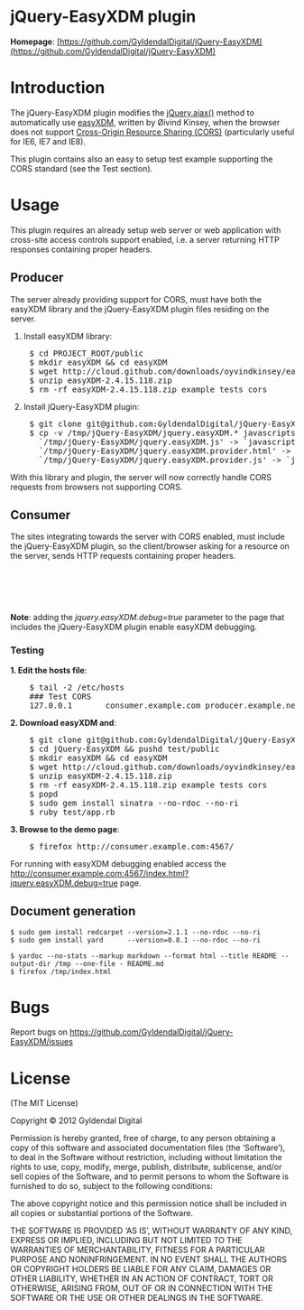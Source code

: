 # jQuery-EasyXDM plugin

**Homepage**:     [https://github.com/GyldendalDigital/jQuery-EasyXDM](https://github.com/GyldendalDigital/jQuery-EasyXDM)

# Introduction

The jQuery-EasyXDM plugin modifies the [jQuery.ajax()](http://api.jquery.com/jQuery.ajax/)
method to automatically use [easyXDM](http://easyxdm.net), written by Øivind Kinsey, when the browser does
 not support
[Cross-Origin Resource Sharing (CORS)](https://developer.mozilla.org/en/http_access_control)
(particularly useful for IE6, IE7 and IE8).

This plugin contains also an easy to setup test example supporting the CORS
standard (see the Test section).


# Usage

This plugin requires an already setup web server or web application with
cross-site access controls support enabled, i.e. a server returning HTTP
responses containing proper headers.

## Producer

The server already providing support for CORS, must have both the easyXDM
library and the jQuery-EasyXDM plugin files residing on the server.

1. Install easyXDM library:

<pre class="note">
    $ cd PROJECT_ROOT/public
    $ mkdir easyXDM && cd easyXDM
    $ wget http://cloud.github.com/downloads/oyvindkinsey/easyXDM/easyXDM-2.4.15.118.zip
    $ unzip easyXDM-2.4.15.118.zip
    $ rm -rf easyXDM-2.4.15.118.zip example tests cors
</pre>

2.  Install jQuery-EasyXDM plugin:

<pre class="note">
    $ git clone git@github.com:GyldendalDigital/jQuery-EasyXDM.git /tmp/jQuery-EasyXDM
    $ cp -v /tmp/jQuery-EasyXDM/jquery.easyXDM.* javascripts/
      `/tmp/jQuery-EasyXDM/jquery.easyXDM.js' -> `javascripts/jquery.easyXDM.js'
      `/tmp/jQuery-EasyXDM/jquery.easyXDM.provider.html' -> `javascripts/jquery.easyXDM.provider.html'
      `/tmp/jQuery-EasyXDM/jquery.easyXDM.provider.js' -> `javascripts/jquery.easyXDM.provider.js'
</pre>

With this library and plugin, the server will now correctly handle CORS requests
from browsers not supporting CORS.

## Consumer

The sites integrating towards the server with CORS enabled, must include the
jQuery-EasyXDM plugin, so the client/browser asking for a resource on the
server, sends HTTP requests containing proper headers.

<pre class="note">
  <script type="text/javascript" src="https://ajax.googleapis.com/ajax/libs/jquery/1.7.1/jquery.js"></script>
  <script type="text/javascript" src="/javascripts/jquery.easyXDM.js"></script>
</pre>

**Note**: adding the *jquery.easyXDM.debug=true* parameter to the page that
includes the jQuery-EasyXDM plugin enable easyXDM debugging.


### Testing

**1. Edit the hosts file**:

<pre class="note">
    $ tail -2 /etc/hosts
    ### Test CORS
    127.0.0.1       consumer.example.com producer.example.net
</pre>

**2. Download easyXDM and**:

<pre class="note">
    $ git clone git@github.com:GyldendalDigital/jQuery-EasyXDM.git
    $ cd jQuery-EasyXDM && pushd test/public
    $ mkdir easyXDM && cd easyXDM
    $ wget http://cloud.github.com/downloads/oyvindkinsey/easyXDM/easyXDM-2.4.15.118.zip
    $ unzip easyXDM-2.4.15.118.zip
    $ rm -rf easyXDM-2.4.15.118.zip example tests cors
    $ popd
    $ sudo gem install sinatra --no-rdoc --no-ri
    $ ruby test/app.rb
</pre>

**3. Browse to the demo page**:

<pre class="note">
    $ firefox http://consumer.example.com:4567/
</pre>

For running with easyXDM debugging enabled access the
http://consumer.example.com:4567/index.html?jquery.easyXDM.debug=true page.

## Document generation

    $ sudo gem install redcarpet --version=2.1.1 --no-rdoc --no-ri
    $ sudo gem install yard      --version=0.8.1 --no-rdoc --no-ri

    $ yardoc --no-stats --markup markdown --format html --title README --output-dir /tmp --one-file - README.md
    $ firefox /tmp/index.html


# Bugs

Report bugs on https://github.com/GyldendalDigital/jQuery-EasyXDM/issues


# License

(The MIT License)

Copyright © 2012 Gyldendal Digital

Permission is hereby granted, free of charge, to any person obtaining
a copy of this software and associated documentation files (the
‘Software’), to deal in the Software without restriction, including
without limitation the rights to use, copy, modify, merge, publish,
distribute, sublicense, and/or sell copies of the Software, and to
permit persons to whom the Software is furnished to do so, subject to
the following conditions:

The above copyright notice and this permission notice shall be
included in all copies or substantial portions of the Software.

THE SOFTWARE IS PROVIDED ‘AS IS’, WITHOUT WARRANTY OF ANY KIND,
EXPRESS OR IMPLIED, INCLUDING BUT NOT LIMITED TO THE WARRANTIES OF
MERCHANTABILITY, FITNESS FOR A PARTICULAR PURPOSE AND
NONINFRINGEMENT. IN NO EVENT SHALL THE AUTHORS OR COPYRIGHT HOLDERS BE
LIABLE FOR ANY CLAIM, DAMAGES OR OTHER LIABILITY, WHETHER IN AN ACTION
OF CONTRACT, TORT OR OTHERWISE, ARISING FROM, OUT OF OR IN CONNECTION
WITH THE SOFTWARE OR THE USE OR OTHER DEALINGS IN THE SOFTWARE.
